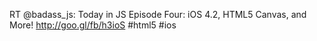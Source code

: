 <!--
id: 1673750303
link: http://kevinisom.info/post/1673750303/rt-badass-js-today-in-js-episode-four-ios-4-2
slug: rt-badass-js-today-in-js-episode-four-ios-4-2
date: Thu Nov 25 2010 12:01:08 GMT+1300 (NZDT)
raw: {"blog_name":"kevinisom","id":1673750303,"post_url":"http://kevinisom.info/post/1673750303/rt-badass-js-today-in-js-episode-four-ios-4-2","slug":"rt-badass-js-today-in-js-episode-four-ios-4-2","type":"text","date":"2010-11-24 23:01:08 GMT","timestamp":1290639668,"state":"published","format":"html","reblog_key":"w7U9fSJV","tags":[],"short_url":"http://tmblr.co/Zw68Yy1ZmsSV","highlighted":[],"feed_item":"http://twitter.com/kev_nz/statuses/7530197943320576","from_feed_id":"650289","note_count":0,"title":null,"body":"<p>RT @badass_js: Today in JS Episode Four: iOS 4.2, HTML5 Canvas, and More! <a href=\"http://goo.gl/fb/h3ioS\" target=\"_blank\">http://goo.gl/fb/h3ioS</a> #html5 #ios</p>"}
publish: 2010-11-025
tags: 
title: null
-->


RT @badass\_js: Today in JS Episode Four: iOS 4.2, HTML5 Canvas, and
More! <http://goo.gl/fb/h3ioS> \#html5 \#ios



